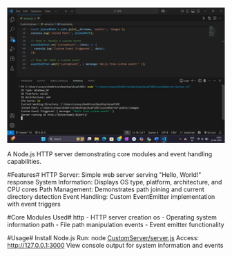 ![alt text](image.png)

A Node.js HTTP server demonstrating core modules and event handling capabilities.

#Features#
HTTP Server: Simple web server serving "Hello, World!" response
System Information: Displays OS type, platform, architecture, and CPU cores
Path Management: Demonstrates path joining and current directory detection
Event Handling: Custom EventEmitter implementation with event triggers

#Core Modules Used#
http - HTTP server creation
os - Operating system information
path - File path manipulation
events - Event emitter functionality

#Usage#
Install Node.js
Run: node [CustomServer/server.js](CustomServer/server.js)
Access: http://127.0.0.1:3000
View console output for system information and events